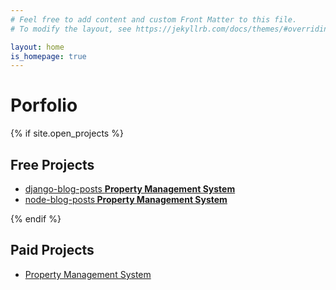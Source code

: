 ```yaml
---
# Feel free to add content and custom Front Matter to this file.
# To modify the layout, see https://jekyllrb.com/docs/themes/#overriding-theme-defaults

layout: home
is_homepage: true
---
```



# Porfolio


{% if site.open_projects %}
## Free Projects
<ul>
    <li><a target="_blank" href="{{ site.github_path }}django-blog-posts">django-blog-posts <strong> Property Management System </strong> </a></li>
    <li><a target="_blank" href="{{ site.github_path }}node-blog-posts">node-blog-posts<strong> Property Management System </strong> </a></li>
</ul>
{% endif %}

## Paid Projects
<ul>
    <li><a href="/posts/property">Property Management System </a></li>
</ul>
